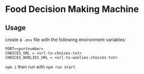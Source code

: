 # Food Decision Making Machine

## Usage

create a `.env` file with the following environment variables:

```properties
PORT=<portnumber>
CHOICES_URL = <url-to-choices-txt>
CHOICES_WOOLIES_URL = <url-to-woolies-choices-txt>
```

`npm i` then run with `npm run start`
